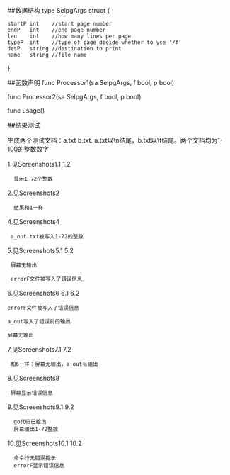 
##数据结构
type SelpgArgs struct {
    
    startP int    //start page number
	endP   int    //end page number
	len    int    //how many lines per page
	typeP  int    //type of page decide whether to yse '/f'
	desP   string //destination to print
	name   string //file name
}

##函数声明
func Processor1(sa SelpgArgs, f bool, p bool)

func Processor2(sa SelpgArgs, f bool, p bool)

func usage() 

##结果测试

生成两个测试文档：a.txt b.txt. a.txt以\n结尾，b.txt以\f结尾。两个文档均为1-100的整数数字


1.见Screenshots1.1 1.2
 
      显示1-72个整数
  
2.见Screenshots2 

      结果和1一样
  
4.见Screenshots4

     a_out.txt被写入1-72的整数
  
5.见Screenshots5.1 5.2

     屏幕无输出
    
     errorF文件被写入了错误信息


6.见Screenshots6 6.1 6.2

    errorF文件被写入了错误信息

    a_out写入了错误前的输出

    屏幕无输出
  

7.见Screenshots7.1 7.2

     和6一样：屏幕无输出，a_out有输出
  
8.见Screenshots8

     屏幕显示错误信息
  
9.见Screenshots9.1 9.2

      go代码已给出
      屏幕输出1-72整数
      
10.见Screenshots10.1 10.2

      命令行无错误提示
      errorF显示错误信息
